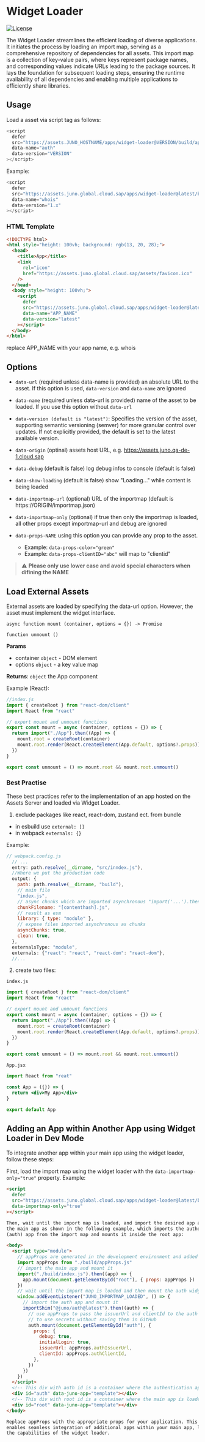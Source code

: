 # Widget Loader

[![License](https://img.shields.io/badge/License-Apache%202.0-blue.svg)](LICENSE)

The Widget Loader streamlines the efficient loading of diverse applications. It initiates the process by loading an import map, serving as a comprehensive repository of dependencies for all assets. This import map is a collection of key-value pairs, where keys represent package names, and corresponding values indicate URLs leading to the package sources. It lays the foundation for subsequent loading steps, ensuring the runtime availability of all dependencies and enabling multiple applications to efficiently share libraries.

## Usage

Load a asset via script tag as follows:

```js
<script
  defer
  src="https://assets.JUNO_HOSTNAME/apps/widget-loader@VERSION/build/app.js"
  data-name="auth"
  data-version="VERSION"
></script>
```

Example:

```js
<script
  defer
  src="https://assets.juno.global.cloud.sap/apps/widget-loader@latest/build/app.js"
  data-name="whois"
  data-version="1.x"
></script>
```

### HTML Template

```html
<!DOCTYPE html>
<html style="height: 100vh; background: rgb(13, 20, 28);">
  <head>
    <title>App</title>
    <link
      rel="icon"
      href="https://assets.juno.global.cloud.sap/assets/favicon.ico"
    />
  </head>
  <body style="height: 100vh;">
    <script
      defer
      src="https://assets.juno.global.cloud.sap/apps/widget-loader@latest/build/app.js"
      data-name="APP_NAME"
      data-version="latest"
    ></script>
  </body>
</html>
```

replace APP_NAME with your app name, e.g. whois

## Options

- `data-url` (required unless data-name is provided) an absolute URL to the asset. If this option is used, `data-version` and `data-name` are ignored

- `data-name` (required unless data-url is provided) name of the asset to be loaded. If you use this option without `data-url`

- `data-version (default is "latest")`: Specifies the version of the asset, supporting semantic versioning (semver) for more granular control over updates. If not explicitly provided, the default is set to the latest available version.

- `data-origin` (optinal) assets host URL, e.g. https://assets.juno.qa-de-1.cloud.sap

- `data-debug` (default is false) log debug infos to console (default is false)

- `data-show-loading` (default is false) show "Loading..." while content is being loaded

- `data-importmap-url` (optional) URL of the importmap (default is https://ORIGIN/importmap.json)

- `data-importmap-only` (optional) if true then only the importmap is loaded, all other props except importmap-url and debug are ignored

- `data-props-NAME` using this option you can provide any prop to the asset.
  - Example: `data-props-color="green"`
  - Example: `data-props-clientID="abc"` will map to "clientid"

> :warning: **Please only use lower case and avoid special characters when difining the NAME**

## Load External Assets

External assets are loaded by specifying the data-url option. However, the asset must implement the widget interface.

`async function mount (container, options = {}) -> Promise`

`function unmount ()`

**Params**

- container `object` - DOM element
- options `object` - a key value map

**Returns**: `object` the App component

Example (React):

```js
//index.js
import { createRoot } from "react-dom/client"
import React from "react"

// export mount and unmount functions
export const mount = async (container, options = {}) => {
  return import("./App").then((App) => {
    mount.root = createRoot(container)
    mount.root.render(React.createElement(App.default, options?.props))
  })
}

export const unmount = () => mount.root && mount.root.unmount()
```

### Best Practise

These best practices refer to the implementation of an app hosted on the Assets Server and loaded via Widget Loader.

1. exclude packages like react, react-dom, zustand ect. from bundle

- in esbuild use `external: []`
- in webpack `externals: {}`

Example:

```js
// webpack.config.js
  // ...
  entry: path.resolve(__dirname, "src/inndex.js"),
  //Where we put the production code
  output: {
    path: path.resolve(__dirname, "build"),
    // main file
    "index.js",
    // async chunks which are imported asynchronous "import('...').then(...)"
    chunkFilename: "[contenthash].js",
    // result as esm
    library: { type: "module" },
    // expose files imported asynchronous as chunks
    asyncChunks: true,
    clean: true,
  },
  externalsType: "module",
  externals: {"react": "react", "react-dom": "react-dom"},
  //...
```

2. create two files:

`index.js`

```js
import { createRoot } from "react-dom/client"
import React from "react"

// export mount and unmount functions
export const mount = async (container, options = {}) => {
  return import("./App").then((App) => {
    mount.root = createRoot(container)
    mount.root.render(React.createElement(App.default, options?.props))
  })
}

export const unmount = () => mount.root && mount.root.unmount()
```

`App.jsx`

```jsx
import React from "reat"

const App = ({}) => {
  return <div>My App</div>
}

export default App
```

## Adding an App within Another App using Widget Loader in Dev Mode

To integrate another app within your main app using the widget loader, follow these steps:

First, load the import map using the widget loader with the `data-importmap-only="true"` property. Example:

```html
<script
  defer
  src="https://assets.juno.global.cloud.sap/apps/widget-loader@latest/build/app.js"
  data-importmap-only="true"
></script>

Then, wait until the import map is loaded, and import the desired app alongside
the main app as shown in the following example, which imports the authentication
(auth) app from the import map and mounts it inside the root app:

<body>
  <script type="module">
    // appProps are generated in the development environment and added to the build
    import appProps from "./build/appProps.js"
    // import the main app and mount it
    import("./build/index.js").then((app) => {
      app.mount(document.getElementById("root"), { props: appProps })
    })
    // wait until the import map is loaded and then mount the auth widget
    window.addEventListener("JUNO_IMPORTMAP_LOADED", () => {
      // import the auth app and mount it
      importShim("@juno/auth@latest").then((auth) => {
        // use appProps to pass the issuerUrl and clientId to the auth app from secretProps
        // to use secrets without saving them in GitHub
        auth.mount(document.getElementById("auth"), {
          props: {
            debug: true,
            initialLogin: true,
            issuerUrl: appProps.authIssuerUrl,
            clientId: appProps.authClientId,
          },
        })
      })
    })
  </script>
  <!-- This div with auth id is a container where the authentication app is loaded -->
  <div id="auth" data-juno-app="template"></div>
  <!-- This div with root id is a container where the main app is loaded -->
  <div id="root" data-juno-app="template"></div>
</body>

Replace appProps with the appropriate props for your application. This method
enables seamless integration of additional apps within your main app, leveraging
the capabilities of the widget loader.
```
